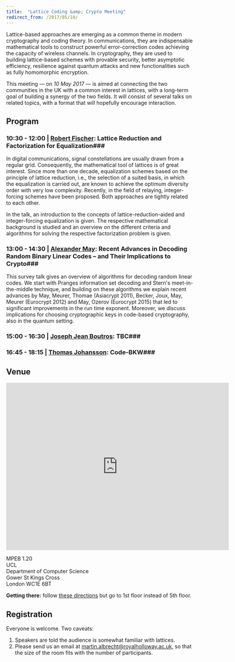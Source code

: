 ```yaml
---
title:  "Lattice Coding &amp; Crypto Meeting"
redirect_from: /2017/05/10/
---
```


Lattice-based approaches are emerging as a common theme in modern cryptography and coding theory. In communications, they are indispensable mathematical tools to construct powerful error-correction codes achieving the capacity of wireless channels. In cryptography, they are used to building lattice-based schemes with provable security, better asymptotic efficiency, resilience against quantum attacks and new functionalities such as fully homomorphic encryption.

This meeting — on *10 May 2017* — is aimed at connecting the two communities in the UK with a common interest in lattices, with a long-term goal of building a synergy of the two fields. It will consist of several talks on related topics, with a format that will hopefully encourage interaction.

## Program ##

### <span>10:30 - 12:00 | [Robert Fischer](https://www.uni-ulm.de/in/nt/staff/professors/fischer/):</span> Lattice Reduction and Factorization for Equalization###

In digital communications, signal constellations are usually drawn from a regular grid. Consequently, the mathematical tool of lattices is of great interest. Since more than one decade, equalization schemes based on the principle of lattice reduction, i.e., the selection of a suited basis, in which the equalization is carried out, are known to achieve the optimum diversity order with very low complexity. Recently, in the field of relaying, integer-forcing schemes have been proposed. Both approaches are tightly related to each other.

In the talk, an introduction to the concepts of lattice-reduction-aided and integer-forcing equalization is given. The respective mathematical background is studied and an overview on the different criteria and algorithms for solving the respective factorization problem is given.


### <span>13:00 - 14:30 | [Alexander May](http://www.cits.rub.de/personen/may.html):</span> Recent Advances in Decoding Random Binary Linear Codes – and Their Implications to Crypto###

This survey talk gives an overview of algorithms for decoding random linear codes. We start with Pranges information set decoding and Stern's meet-in-the-middle technique, and building on these algorithms we explain recent advances by May, Meurer, Thomae (Asiacrypt 2011), Becker, Joux, May, Meurer (Eurocrypt 2012) and May, Ozerov (Eurocrypt 2015) that led to significant improvements in the run time exponent. Moreover, we discuss implications for choosing cryptographic keys in code-based cryptography, also in the quantum setting.

### <span>15:00 - 16:30 | [Joseph Jean Boutros](http://www.josephboutros.org/):</span> TBC###

### <span>16:45 - 18:15 | [Thomas Johansson](http://portal.research.lu.se/portal/en/persons/thomas-johansson(f6c92fc5-826c-4c22-9c01-d9c9e2c9febd).html):</span> Code-BKW###

## Venue ##

<iframe src="https://www.google.com/maps/embed?pb=!1m18!1m12!1m3!1d2482.381665231909!2d-0.1362341486784799!3d51.52455917953798!2m3!1f0!2f0!3f0!3m2!1i1024!2i768!4f13.1!3m3!1m2!1s0x48761b2f69173579%3A0xd008c67faecc133e!2sUniversity+College+London!5e0!3m2!1sen!2suk!4v1487758517334" width="600" height="450" frameborder="0" style="border:0" allowfullscreen></iframe>

MPEB 1.20  
UCL  
Department of Computer Science  
Gower St
Kings Cross  
London WC1E 6BT  

**Getting there:** follow [these directions](http://www.cs.ucl.ac.uk/getting_here/) but go to 1st floor instead of 5th floor.

## Registration ##

Everyone is welcome. Two caveats:

1. Speakers are told the audience is somewhat familiar with lattices.
2. Please send us an email at <martin.albrecht@royalholloway.ac.uk>, so that the size
   of the room fits with the number of participants.
